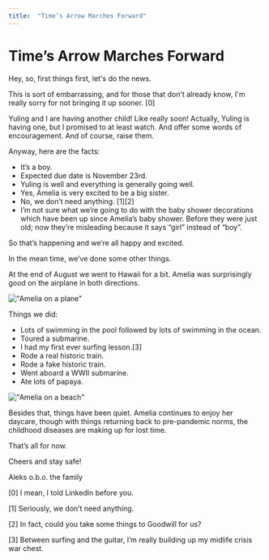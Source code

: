 ```yaml
---
title:  "Time’s Arrow Marches Forward"
---
```


Time’s Arrow Marches Forward
===

Hey, so, first things first, let's do the news. 
 
This is sort of embarrassing, and for those that don't already know, I'm really sorry for not bringing it up sooner. [0]
 
Yuling and I are having another child! Like really soon! Actually, Yuling is having one, but I promised to at least watch. And offer some words of encouragement. And of course, raise them.
 
Anyway, here are the facts:
* It’s a boy.
* Expected due date is November 23rd.
* Yuling is well and everything is generally going well.
* Yes, Amelia is very excited to be a big sister.
* No, we don’t need anything. [1][2]
* I’m not sure what we’re going to do with the baby shower decorations which have been up since Amelia’s  baby shower. Before they were just old; now they’re misleading because it says “girl” instead of “boy”. 
 
So that’s happening and we’re all happy and excited. 
 
In the mean time, we’ve done some other things. 
 
At the end of August we went to Hawaii for a bit. Amelia was surprisingly good on the airplane in both directions. 
 
 
!["Amelia on a plane"](imgs/2022-09-23/airplane.jpg "Amelia on a plane")
 
 
Things we did:
* Lots of swimming in the pool followed by lots of swimming in the ocean.
* Toured a submarine. 
* I had my first ever surfing lesson.[3] 
* Rode a real historic train.
* Rode a fake historic train.
* Went aboard a WWII submarine. 
* Ate lots of papaya. 
 
!["Amelia on a beach"](imgs/2022-09-23/beach.jpg "Amelia on a beach")
 
Besides that, things have been quiet. Amelia continues to enjoy her daycare, though with things returning back to pre-pandemic norms, the childhood diseases are making up for lost time. 
 
That’s all for now. 
 
Cheers and stay safe!
 
Aleks o.b.o. the family
 
[0] I mean, I told LinkedIn before you. 

[1] Seriously, we don’t need anything. 

[2] In fact, could you take some things to Goodwill for us?

[3] Between surfing and the guitar, I’m really building up my midlife crisis war chest. 